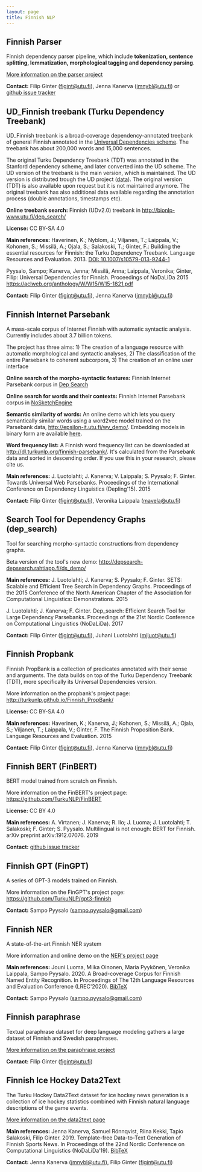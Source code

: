 ```yaml
---
layout: page
title: Finnish NLP
---
```


## Finnish Parser <a id="parser"></a>

Finnish dependency parser pipeline, which include **tokenization, sentence splitting, lemmatization, morphological tagging and dependency parsing**.

[More information on the parser project](parser.html)
 
 **Contact:** Filip Ginter (figint@utu.fi), Jenna Kanerva (jmnybl@utu.fi) or [github issue tracker](https://github.com/TurkuNLP/Turku-neural-parser-pipeline/issues)
 
## UD_Finnish treebank (Turku Dependency Treebank) <a id="treebank"></a>
 
 UD_Finnish treebank is a broad-coverage dependency-annotated treebank of general Finnish annotated in the [Universal Dependencies scheme](http://universaldependencies.org/). The treebank has about 200,000 words and 15,000 sentences.
 
The original Turku Dependency Treebank (TDT) was annotated in the Stanford dependency scheme, and later converted into the UD scheme. The UD version of the treebank is the main version, which is maintained. The UD version is distributed trough the UD project ([data](http://universaldependencies.org/#download)). The original version (TDT) is also available upon request but it is not maintained anymore. The original treebank has also additional data available regarding the annotation process (double annotations, timestamps etc).

**Online treebank search:** Finnish (UDv2.0) treebank in <http://bionlp-www.utu.fi/dep_search/>

**License:** CC BY-SA 4.0

**Main references:**
Haverinen, K.; Nyblom, J.; Viljanen, T.; Laippala, V.; Kohonen, S.; Missilä, A.; Ojala, S.; Salakoski, T.; Ginter, F.: Building the essential resources for Finnish: the Turku Dependency Treebank. Language Resources and Evaluation. 2013. [DOI: 10.1007/s10579-013-9244-1](http://dx.doi.org/10.1007/s10579-013-9244-1)

Pyysalo, Sampo; Kanerva, Jenna; Missilä, Anna; Laippala, Veronika; Ginter, Filip: Universal Dependencies for Finnish. Proceedings of NoDaLiDa 2015 <https://aclweb.org/anthology/W/W15/W15-1821.pdf>

**Contact:** Filip Ginter (figint@utu.fi), Jenna Kanerva (jmnybl@utu.fi)

## Finnish Internet Parsebank <a id="parsebank"></a>

A mass-scale corpus of Internet Finnish with automatic syntactic analysis. Currently includes about 3.7 billion tokens.

The project has three aims: 1) The creation of a language resource with automatic morphological and syntactic analyses, 2) The classification of the entire Parsebank to coherent subcorpora, 3) The creation of an online user interface

**Online search of the morpho-syntactic features:** Finnish Internet Parsebank corpus in [Dep Search](http://depsearch-depsearch.rahtiapp.fi/ds_demo/)

**Online search for words and their contexts:** Finnish Internet Parsebank corpus in [NoSketchEngine](http://epsilon-it.utu.fi/nse/) 

**Semantic similarity of words:** An online demo which lets you query semantically similar words using a word2vec model trained on the Parsebank data, <http://epsilon-it.utu.fi/wv_demo/>. Embedding models in binary form are available [here](http://dl.turkunlp.org/finnish-embeddings/).

**Word frequency list:** A Finnish word frequency list can be downloaded at <http://dl.turkunlp.org/finnish-parsebank/>. It's calculated from the Parsebank data and sorted in descending order. If you use this in your research, please cite us.

**Main references:**
J. Luotolahti; J. Kanerva; V. Laippala; S. Pyysalo; F. Ginter. Towards Universal Web Parsebanks. Proceedings of the International Conference on Dependency Linguistics (Depling'15). 2015

**Contact:** Filip Ginter (figint@utu.fi), Veronika Laippala (mavela@utu.fi)

## Search Tool for Dependency Graphs (dep_search) <a id="depsearch"></a>

Tool for searching morpho-syntactic constructions from dependency graphs.

Beta version of the tool's new demo: <http://depsearch-depsearch.rahtiapp.fi/ds_demo/>

**Main references:**
J. Luotolahti; J. Kanerva; S. Pyysalo; F. Ginter. SETS: Scalable and Efficient Tree Search in Dependency Graphs. Proceedings of the 2015 Conference of the North American Chapter of the Association for Computational Linguistics: Demonstrations. 2015

J. Luotolahti; J. Kanerva; F. Ginter. Dep_search: Efficient Search Tool for Large Dependency Parsebanks. Proceedings of the 21st Nordic Conference on Computational Linguistics (NoDaLiDa). 2017

**Contact:** Filip Ginter (figint@utu.fi), Juhani Luotolahti (mjluot@utu.fi)

## Finnish Propbank <a id="propbank"></a>

Finnish PropBank is a collection of predicates annotated with their sense and arguments. The data builds on top of the Turku Dependency Treebank (TDT), more specifically its Universal Dependencies version.

More information on the propbank's project page: <http://turkunlp.github.io/Finnish_PropBank/>

**License:** CC BY-SA 4.0

**Main references:**
Haverinen, K.; Kanerva, J.; Kohonen, S.; Missilä, A.; Ojala, S.; Viljanen, T.; Laippala, V.; Ginter, F. The Finnish Proposition Bank. Language Resources and Evaluation. 2015

**Contact:** Filip Ginter (figint@utu.fi), Jenna Kanerva (jmnybl@utu.fi)

## Finnish BERT (FinBERT) <a id="finbert"></a>

BERT model trained from scratch on Finnish.

More information on the FinBERT's project page: <https://github.com/TurkuNLP/FinBERT>

**License:** CC BY 4.0

**Main references:** A. Virtanen; J. Kanerva; R. Ilo; J. Luoma; J. Luotolahti; T. Salakoski; F. Ginter; S. Pyysalo. Multilingual is not enough: BERT for Finnish. arXiv preprint arXiv:1912.07076. 2019

**Contact:** [github issue tracker](https://github.com/TurkuNLP/FinBERT/issues)

## Finnish GPT (FinGPT) <a id="finbert"></a>

A series of GPT-3 models trained on Finnish.

More information on the FinGPT's project page: <https://github.com/TurkuNLP/gpt3-finnish>

**Contact:** Sampo Pyysalo (sampo.pyysalo@gmail.com)


## Finnish NER <a id="fin-ner"></a>

A state-of-the-art Finnish NER system

More information and online demo on the [NER's project page](fin-ner.html)

**Main references:** Jouni Luoma, Miika Oinonen, Maria Pyykönen, Veronika Laippala, Sampo Pyysalo. 2020. A Broad-coverage Corpus for Finnish Named Entity Recognition. In Proceedings of The 12th Language Resources and Evaluation Conference (LREC'2020). [BibTeX](https://www.aclweb.org/anthology/2020.lrec-1.567.bib)

**Contact:** Sampo Pyysalo (sampo.pyysalo@gmail.com)

## Finnish paraphrase <a id="fin-para"></a>

Textual paraphrase dataset for deep language modeling gathers a large dataset of Finnish and Swedish paraphrases.

[More information on the paraphrase project](paraphrase.html)

**Contact:** Filip Ginter (figint@utu.fi)

## Finnish Ice Hockey Data2Text <a id="hockey-data2text"></a>

The Turku Hockey Data2Text dataset for ice hockey news generation is a collection of ice hockey statistics combined with Finnish natural language descriptions of the game events.

[More information on the data2text page](hockey_data2text.html)

**Main references:** Jenna Kanerva, Samuel Rönnqvist, Riina Kekki, Tapio Salakoski, Filip Ginter. 2019.	Template-free Data-to-Text Generation of Finnish Sports News. In	Proceedings of the 22nd Nordic Conference on Computational Linguistics (NoDaLiDa’19). [BibTeX](https://aclanthology.org/W19-6125/)

**Contact:** Jenna Kanerva (jmnybl@utu.fi), Filip Ginter (figint@utu.fi)


